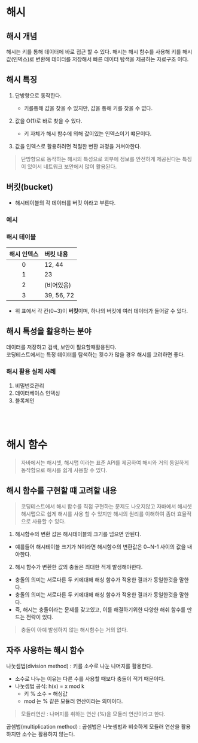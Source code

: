 # 해시
## 해시 개념
해시는 키를 통해 데이터에 바로 접근 할 수 있다.
해시는 해시 함수를 사용해 키를 해시값(인덱스)로 변환해 데이터를 저장해서 빠른 데이터 탐색을 제공하는 자료구조 이다.

## 해시 특징
1. 단방향으로 동작한다.
   - 키를통해 값을 찾을 수 있지만, 값을 통해 키를 찾을 수 없다.  

2. 값을 O(1)로 바로 찾을 수 있다.  
   - 키 자체가 해시 함수에 의해 값이있는 인덱스이기 떄문이다.    

3. 값을 인덱스로 활용하려면 적절한 변환 과정을 거쳐야한다.  
> 단방향으로 동작하는 해시의 특성으로 외부에 정보를 안전하게 제공된다는 특징이 있어서 네트워크 보안에서 많이 활용된다.

## 버킷(bucket)
- 해시테이블의 각 데이터를 버킷 이라고 부른다.
### 예시
### 해시 테이블  
| 해시 인덱스 | 버킷 내용         |
|:-----------:|:-----------------|
|      0      | 12, 44           |
|      1      | 23               |
|      2      | (비어있음)        |
|      3      | 39, 56, 72       |

- 위 표에서 각 칸(0~3)이 **버킷**이며, 하나의 버킷에 여러 데이터가 들어갈 수 있다.

## 해시 특성을 활용하는 분야  
데이터를 저장하고 검색, 보안이 필요할때활용된다.  
코딩테스트에서는 특정 데이터를 탐색하는 횟수가 많을 경우 해시를 고려하면 좋다.  
### 해시 활용 실제 사례
1. 비밀번호관리
2. 데이터베이스 인덱싱
3. 블록체인

</br>
</br>

# 해시 함수
> 자바에서는 해시셋, 해시맵 이라는 표준 API를 제공하여 해시와 거의 동일하게 동작함으로 해시를 쉽게 사용할 수 있다.

## 해시 함수를 구현할 떄 고려할 내용
> 코딩테스트에서 해시 함수를 직접 구현하는 문제도 나오지않고 자바에서 해시셋 해시맵으로 쉽게 해시를 사용 할 수 있지만 해시의 원리를 이해하여 좀더 효율적으로 사용할 수 있다.

1. 해시함수의 변환 값은 해시테이블의 크기를 넘으면 안된다.
  - 예를들어 해시테이블 크기가 N이라면 해시함수의 변환값은 0~N-1 사이의 값을 내야한다.
2. 해시 함수가 변환한 값의 충돌은 최대한 적게 발생해야한다.
  - 충돌의 의미는 서로다른 두 키에대해 해싱 함수가 적용한 결과가 동일한것을 말한다. 
  - 충돌의 의미는 서로다른 두 키에대해 해싱 함수가 적용한 결과가 동일한것을 말한다. 
  - 즉, 해시는 충돌이라는 문제를 갖고있고, 이를 해결하기위한 다양한 해쉬 함수를 만드는 전략이 있다.
> 충돌이 아예 발생하지 않는 해시함수는 거의 없다.

## 자주 사용하는 해시 함수
나눗셈법(division method) : 키를 소수로 나눈 나머지를 활용한다.
- 소수로 나누는 이유는 다른 수를 사용할 때보다 충돌이 적기 때문이다.
- 나눗셈법 공식:  h(x) = x mod k  
  - 키 % 소수 = 해싱값
  - mod 는 % 같은 모듈러 연산이라는 의미이다.
> 모듈러연산 : 나머지를 취하는 연산 (%)을 모듈러 연산이라고 한다.
  
곱셈법(multiplication method) : 곱셈법은 나눗셈법과 비슷하게 모듈러 연산을 활용하지만 소수는 활용하지 않는다.
